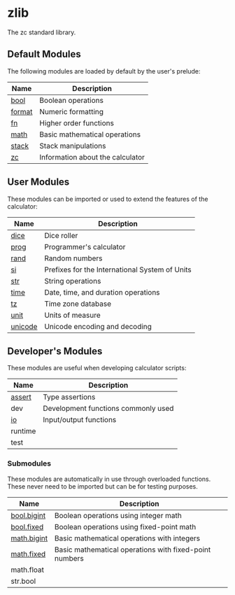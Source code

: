 # zlib

The zc standard library.

## Default Modules

The following modules are loaded by default by the user's prelude:

| Name                           | Description
|--------------------------------|--------------------------------------
| [bool](zlib/bool.md)           | Boolean operations
| [format](zlib/format.md)       | Numeric formatting
| [fn](zlib/fn.md)               | Higher order functions
| [math](zlib/math.md)           | Basic mathematical operations
| [stack](zlib/stack.md)         | Stack manipulations
| [zc](zlib/zc.md)               | Information about the calculator

## User Modules

These modules can be imported or used to extend the features of the
calculator:

| Name                           | Description
|--------------------------------|----------------------------------------
| [dice](zlib/dice.md)           | Dice roller
| [prog](zlib/prog.md)           | Programmer's calculator
| [rand](zlib/rand.md)           | Random numbers
| [si](zlib/si.md)               | Prefixes for the International System of Units
| [str](zlib/str.md)             | String operations
| [time](zlib/time.md)           | Date, time, and duration operations
| [tz](zlib/tz.md)               | Time zone database
| [unit](zlib/unit.md)           | Units of measure
| [unicode](zlib/unicode.md)     | Unicode encoding and decoding

## Developer's Modules

These modules are useful when developing calculator scripts:

| Name                           | Description
|--------------------------------|----------------------------------------
| [assert](zlib/assert.md)       | Type assertions
| dev                            | Development functions commonly used
| [io](zlib/io.md)               | Input/output functions
| runtime                        |
| test                           |

### Submodules

These modules are automatically in use through overloaded functions. These
never need to be imported but can be for testing purposes.

| Name                               | Description
|------------------------------------|----------------------------------------
| [bool.bigint](zlib/bool-bigint.md) | Boolean operations using integer math
| [bool.fixed](zlib/bool-fixed.md)   | Boolean operations using fixed-point math
| [math.bigint](zlib/math-bigint.md) | Basic mathematical operations with integers
| [math.fixed](zlib/math-fixed.md)   | Basic mathematical operations with fixed-point numbers
| math.float                         |
| str.bool                           |
